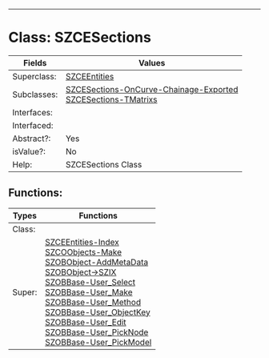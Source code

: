 ---------

# Class:	SZCESections

| Fields | Values |
| --------- | --------- |
| Superclass: | [SZCEEntities](SZCEEntities.html) |
| Subclasses: | [SZCESections-OnCurve-Chainage-Exported](SZCESections-OnCurve-Chainage-Exported.html) <br> [SZCESections-TMatrixs](SZCESections-TMatrixs.html) |
| Interfaces: |  |
| Interfaced: |  |
| Abstract?: | Yes |
| isValue?: | No |
| Help: | SZCESections Class |


## Functions:

| Types | Functions |
| --------- | --------- |
| Class: |  |
| Super: | [SZCEEntities-Index](SZCEEntities.html) <br> [SZCOObjects-Make](SZCOObjects.html) <br> [SZOBObject-AddMetaData](SZOBObject.html) <br> [SZOBObject->SZIX](SZOBObject.html) <br> [SZOBBase-User_Select](SZOBBase.html) <br> [SZOBBase-User_Make](SZOBBase.html) <br> [SZOBBase-User_Method](SZOBBase.html) <br> [SZOBBase-User_ObjectKey](SZOBBase.html) <br> [SZOBBase-User_Edit](SZOBBase.html) <br> [SZOBBase-User_PickNode](SZOBBase.html) <br> [SZOBBase-User_PickModel](SZOBBase.html) |


